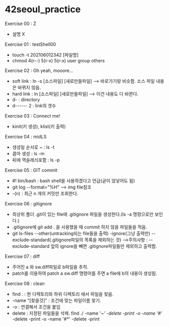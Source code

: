 # 42seoul_practice

Exercise 00 : Z

- 설명 X

Exercise 01 : testShell00

- touch -t 202106012342 [파일명]
- chmod 4(r--) 5(r-x) 5(r-x) user group others


Exercise 02 : Oh yeah, mooore...

- soft link : ln -s [소스파일] [새로만들파일] --> 바로가기랑 비슷함. 소스 파일 내용은 바뀌지 않음.
- hard link : ln [소스파일] [새로만들파일] --> 이건 내용도 다 바뀐다.
- d- : directory
- d------ 2 : link의 갯수


Exercise 03 : Connect me!

- kinit(키 생성), klist(키 출력) 


Exercise 04 : midLS

- 생성일 순서로 ~ : ls -t
- 콤마 생성 : ls -m
- 뒤에 역슬래싀포함 : ls -p


Exercise 05 : GIT commit

- #! bin/bash : bash shell을 사용하겠다고 언급(굳이 않넣어도 됨)
- git log --format="%H" --> img file참조
- -(n) : 최근 n 개의 커밋만 조회한다.



Exercise 06 : gitignore

- 최상위 폴더 .git이 있는 file에 .gitignore 파일을 생성한다.(ls -a 명령으로만 보인다.)
- .gitignore에 git add . 을 사용했을 때 commit 하지 않을 파일들을 적음.
- git ls-files --other(untracking되는 file들을 출력) -ignore(그냥 출력만) --exclude-standard(.gitignore파일의 목록을 제외하는 것)
-->주의사항 : --exclude-standard 앞의 ignore을 빼면 .gitignore파일들만 제외하고 출력함.



Exercise 07 : diff


- 주어진 a 와 sw.diff파일로 b파일을 추적.
- patch를 이용하여 patch a sw.diff 명령어를 주면 a file에 b의 내용이 생성됨.



Exercise 08 : clean

- find . : 현 디렉토리와 하위 디렉토리 에서 파일을 찾음.
- -name "[찾을것]" : 조건에 맞는 파일이름 찾기.
- -o : 연결해서 조건을 붙임
- delete : 지정된 파일들을 삭제.
find ./ -name '*~' -delete -print -o -name '*#' -delete -print -o -name '#*' -delete -print


